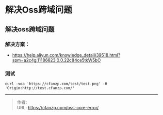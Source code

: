 # 解决Oss跨域问题


<!--more-->
## 解决oss跨域问题
### 解决方案：
- https://help.aliyun.com/knowledge_detail/39518.html?spm=a2c4g.11186623.0.0.22c84ce5tkW5bO
### 测试
```
curl -voa 'https://cfanzp.com/test/test.png' -H 'Origin:http://test.cfanzp.com/'
```


---

> 作者:   
> URL: https://cfanzp.com/oss-core-error/  

